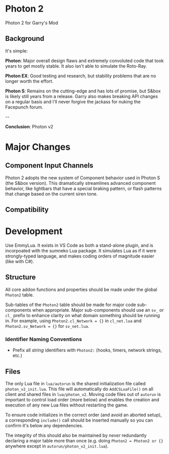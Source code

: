 # Photon 2
 Photon 2 for Garry's Mod

## Background
It's simple:

**Photon**: Major overall design flaws and extremely convoluted code that took years to get mostly stable. It also isn't able to simulate the Roto-Ray.

**Photon EX**: Good testing and research, but stability problems that are no longer worth the effort.

**Photon S**: Remains on the cutting-edge and has lots of promise, but S&box is likely still years from a release. Garry also makes breaking API changes on a regular basis and I'll never forgive the jackass for nuking the Facepunch forum.

--

**Conclusion**: Photon v2

# Major Changes

## Component Input Channels
Photon 2 adopts the new system of Component behavior used in Photon S (the S&box version). This dramatically streamlines advanced component behavior, like lightbars that have a special braking pattern, or flash patterns that change based on the current siren tone. 

## Compatibility

# Development
Use EmmyLua. It exists in VS Code as both a stand-alone plugin, and is incorpoated with the sumneko Lua package. It simulates Lua as if it were strongly-typed language, and makes coding orders of magnitude easier (like with C#).

## Structure
All core addon functions and properties should be made under the global `Photon2` table.

Sub-tables of the `Photon2` table should be made for major code sub-components when appropriate. Major sub-components should use an `sv_` or `cl_` prefix to enhance clarity on what domain something should be running in. For example, using `Photon2.cl_Network = {}` in `cl_net.lua` and `Photon2.sv_Network = {}` for `sv_net.lua`.

### Identifier Naming Conventions
* Prefix all _string_ identifiers with `Photon2:` (hooks, timers, network strings, etc.)

## Files
The only Lua file in `lua/autorun` is the shared initialization file called `photon_v2_init.lua`. This file will automatically do `AddCSLuaFile()` on all client and shared files in `lua/photon_v2`. Moving code files out of `autorun` is important to control load order (more below) and enables the creation and execution of any new Lua files without restarting the game.

To ensure code initializes in the correct order (and avoid an aborted setup), a corresponding `include()` call should be inserted manually so you can confirm it's below any dependencies.

The integrity of this should also be maintained by _never_ redundantly declaring a major table more than once (e.g. doing `Photon2 = Photon2 or {}` anywhere except in `autorun/photon_v2_init.lua`).
